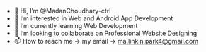 - 👋 Hi, I’m @MadanChoudhary-ctrl
- 👀 I’m interested in Web and Android App Development
- 🌱 I’m currently learning Web Development
- 💞️ I’m looking to collaborate on Professional Website Designing
- 📫 How to reach me -> my email -> ma.linkin.park4@gmail.com

<!---
MadanChoudhary-ctrl/MadanChoudhary-ctrl is a ✨ special ✨ repository because its `README.md` (this file) appears on your GitHub profile.
You can click the Preview link to take a look at your changes.
--->
